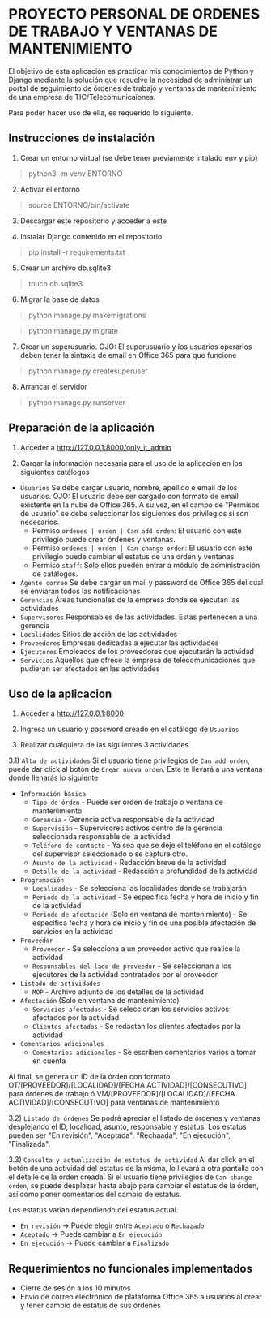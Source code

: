PROYECTO PERSONAL DE ORDENES DE TRABAJO Y VENTANAS DE MANTENIMIENTO
===================================================================

El objetivo de esta aplicación es practicar mis conocimientos de Python y Django mediante la solución que resuelve la necesidad de administrar un portal de seguimiento de órdenes de trabajo y ventanas de mantenimiento de una empresa de TIC/Telecomunicaiones.

Para poder hacer uso de ella, es requerido lo siguiente.

## Instrucciones de instalación ##

1) Crear un entorno virtual (se debe tener previamente intalado env y pip)

> python3 -m venv ENTORNO

2) Activar el entorno

> source ENTORNO/bin/activate

3) Descargar este repositorio y acceder a este

4) Instalar Django contenido en el repositorio

> pip install -r requirements.txt

5) Crear un archivo db.sqlite3

> touch db.sqlite3

6) Migrar la base de datos

> python manage.py makemigrations

> python manage.py migrate

7) Crear un superusuario. OJO: El superusuario y los usuarios operarios deben tener la sintaxis de email en Office 365 para que funcione

> python manage.py createsuperuser

8) Arrancar el servidor

> python manage.py runserver

## Preparación de la aplicación ##

1) Acceder a http://127.0.0.1:8000/only_it_admin

2) Cargar la información necesaria para el uso de la aplicación en los siguientes catálogos

  - `Usuarios` Se debe cargar usuario, nombre, apellido e email de los usuarios. OJO: El usuario debe ser cargado con formato de email existente en la nube de Office 365. A su vez, en el campo de "Permisos de usuario" se debe seleccionar los siguientes dos privilegios si son necesarios.
      - Permiso `ordenes | orden | Can add orden`: El usuario con este privilegio puede crear órdenes y ventanas.
      - Permiso `ordenes | orden | Can change orden`: El usuario con este privilegio puede cambiar el estatus de una orden y ventanas.
      - Permiso `staff`: Solo ellos pueden entrar a módulo de administración de catálogos.
 - `Agente correo` Se debe cargar un mail y password de Office 365 del cual se enviarán todos las notificaciones
 - `Gerencias` Áreas funcionales de la empresa donde se ejecutan las actividades
 - `Supervisores` Responsables de las actividades. Estas pertenecen a una gerencia
 - `Localidades` Sitios de acción de las actividades
 - `Proveedores` Empresas dedicadas a ejecutar las actividades
 - `Ejecutores` Empleados de los proveedores que ejecutarán la actividad
 - `Servicios` Aquellos que ofrece la empresa de telecomunicaciones que pudieran ser afectados en las actividades

## Uso de la aplicacion ##

1) Acceder a http://127.0.0.1:8000

2) Ingresa un usuario y password creado en el catálogo de `Usuarios`

3) Realizar cualquiera de las siguientes 3 actividades

 3.1) `Alta de actividades` Si el usuario tiene privilegios de `Can add orden`, puede dar click al botón de  `Crear nueva orden`. Este te llevará a una ventana donde llenarás lo siguiente
  - `Información básica`
    - `Tipo de órden` - Puede ser órden de trabajo o ventana de mantenimiento
    - `Gerencia` - Gerencia activa responsable de la actividad
    - `Supervisión` - Supervisores activos dentro de la gerencia seleccionada responsable de la actividad
    - `Teléfono de contacto` - Ya sea que se deje el teléfono en el catálogo del supervisor seleccionado o se capture otro.
    - `Asunto de la actividad` - Redacción breve de la actividad
    - `Detalle de la actividad` - Redacción a profundidad de la actividad
  - `Programación`
    - `Localidades` - Se selecciona las localidades donde se trabajarán
    - `Periodo de la actividad` - Se especifica fecha y hora de inicio y fin de la actividad
    - `Periodo de afectación` (Solo en ventana de mantenimiento) - Se especifica fecha y hora de inicio y fin de una posible afectación de servicios en la actividad
  - `Proveedor`
    - `Proveedor` - Se selecciona a un proveedor activo que realice la actividad
    - `Responsables del lado de proveedor` - Se seleccionan a los ejecutores de la actividad contratados por el proveedor
  - `Listado de actividades`
    - `MOP` - Archivo adjunto de los detalles de la actividad
  - `Afectación` (Solo en ventana de mantenimiento)
    - `Servicios afectados` - Se seleccionan los servicios activos afectados por la actividad
    - `Clientes afectados` -  Se redactan los clientes afectados por la actividad
  - `Comentarios adicionales`
    - `Comentarios adicionales` - Se escriben comentarios varios a tomar en cuenta

Al final, se genera un ID de la órden con formato OT/[PROVEEDOR]/[LOCALIDAD]/[FECHA ACTIVIDAD]/[CONSECUTIVO] para órdenes de trabajo ó VM/[PROVEEDOR]/[LOCALIDAD]/[FECHA ACTIVIDAD]/[CONSECUTIVO] para ventanas de mantenimiento

 3.2) `Listado de órdenes` Se podrá apreciar el listado de órdenes y ventanas desplejando el ID, localidad, asunto, responsable y estatus. Los estatus pueden ser "En revisión", "Aceptada", "Rechaada", "En ejecución", "Finalizada".

 3.3) `Consulta y actualización de estatus de actividad` Al dar click en el botón de una actividad del estatus de la misma, lo llevará a otra pantalla con el detalle de la órden creada. Si el usuario tiene privilegios de `Can change orden`, se puede desplazar hasta abajo para cambiar el estatus de la órden, así como poner comentarios del cambio de estatus.

Los estatus varían dependiendo del estatus actual.

 - `En revisión` -> Puede elegir entre `Aceptado` o `Rechazado`
 - `Aceptado` -> Puede cambiar a `En ejecución`
 - `En ejecución` -> Puede cambiar a `Finalizado`

## Requerimientos no funcionales implementados ##

 - Cierre de sesión a los 10 minutos
 - Envío de correo electrónico de plataforma Office 365 a usuarios al crear y tener cambio de estatus de sus órdenes
